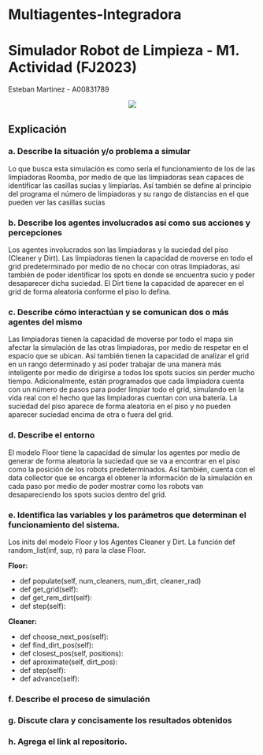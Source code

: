 # Multiagentes-Integradora

# **Simulador Robot de Limpieza - M1. Actividad (FJ2023)**

Esteban Martinez - A00831789

<center>
<img src=https://topesdegama.com/app/uploads-topesdegama.com/2022/02/robot-aspiradora-roomba.jpg?x=480&y=375&quality=40 />
</center>

## **Explicación**

### **a. Describe la situación y/o problema a simular**
Lo que busca esta simulación es como sería el funcionamiento de los de las limpiadoras Roomba, por medio de que las limpiadoras sean capaces de identificar las casillas sucias y limpiarlas. Así también se define al principio del programa el número de limpiadoras y su rango de distancias en el que pueden ver las casillas sucias
### **b. Describe los agentes involucrados así como sus acciones y percepciones**
Los agentes involucrados son las limpiadoras y la suciedad del piso (Cleaner y Dirt). 
Las limpiadoras tienen la capacidad de moverse en todo el grid predeterminado por medio de no chocar con otras limpiadoras, así también de poder identificar los spots en donde se encuentra sucio y poder desaparecer dicha suciedad.
El Dirt tiene la capacidad de aparecer en el grid de forma aleatoria conforme el piso lo defina.
### **c. Describe cómo interactúan y se comunican dos o más agentes del mismo** 
Las limpiadoras tienen la capacidad de moverse por todo el mapa sin afectar la simulación de las otras limpiadoras, por medio de respetar en el espacio que se ubican. Así también tienen la capacidad de analizar el grid en un rango determinado y así poder trabajar de una manera más inteligente por medio de dirigirse a todos los spots sucios sin perder mucho tiempo. Adicionalmente, están programados que cada limpiadora cuenta con un número de pasos para poder limpiar todo el grid, simulando en la vida real con el hecho que las limpiadoras cuentan con una batería.
La suciedad del piso aparece de forma aleatoria en el piso y no pueden aparecer suciedad encima de otra o fuera del grid.
### **d. Describe el entorno**
El modelo Floor tiene la capacidad de simular los agentes por medio de generar de forma aleatoria la suciedad que se va a encontrar en el piso como la posición de los robots predeterminados. Así también, cuenta con el data collector que se encarga el obtener la información de la simulación en cada paso por medio de poder mostrar como los robots van desapareciendo los spots sucios dentro del grid.
### **e. Identifica  las  variables  y  los  parámetros  que  determinan  el  funcionamiento  del sistema.**
Los inits del modelo Floor y los Agentes Cleaner y Dirt.
La función def random_list(inf, sup, n) para la clase Floor.

**Floor:**
* def populate(self, num_cleaners, num_dirt, cleaner_rad)
* def get_grid(self):
* def get_rem_dirt(self): 
* def step(self):

**Cleaner:**
* def choose_next_pos(self): 
* def find_dirt_pos(self):
* def closest_pos(self, positions): 
* def aproximate(self, dirt_pos): 
* def step(self):
* def advance(self):
### **f. Describe el proceso de simulación**

### **g. Discute clara y concisamente los resultados obtenidos**

### **h. Agrega el link al repositorio.**

